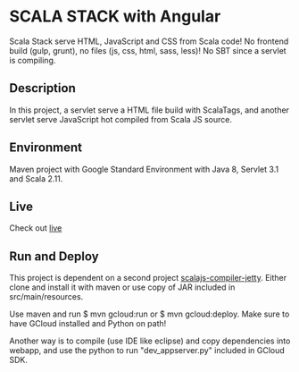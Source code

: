 # SCALA STACK with Angular

Scala Stack serve HTML, JavaScript and CSS from Scala code! No frontend build (gulp, grunt), no files (js, css, html, sass, less)! No SBT since a servlet is compiling.

## Description

In this project, a servlet serve a HTML file build with ScalaTags, and another servlet serve JavaScript hot compiled from Scala JS source. 

## Environment

Maven project with Google Standard Environment with Java 8, Servlet 3.1 and Scala 2.11.

## Live

Check out [live](https://scala-stack-angular.appspot.com/)

## Run and Deploy

This project is dependent on a second project [scalajs-compiler-jetty](https://github.com/AIMMOTH/scalajs-compiler-jetty). Either clone and install it with maven or use copy of JAR included in src/main/resources.

Use maven and run $ mvn gcloud:run or $ mvn gcloud:deploy. Make sure to have GCloud installed and Python on path!

Another way is to compile (use IDE like eclipse) and copy dependencies into webapp, and use the python to run "dev_appserver.py" included in GCloud SDK.
